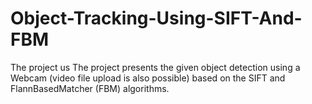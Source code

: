 # Object-Tracking-Using-SIFT-And-FBM

The project us
The project presents the given object detection using a Webcam (video file upload is also possible) based on the SIFT and FlannBasedMatcher (FBM) algorithms. 
